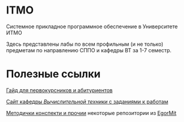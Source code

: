 # ITMO
Системное прикладное программное обеспечение в Университете ИТМО

Здесь представлены лабы по всем профильным (и не только) предметам по направлению СППО и кафедры ВТ за 1-7 семестр.  

# Полезные ссылки

[Гайд для первокурсников и абитуриентов](https://yank0vy3rdna.github.io/itmo-faq/)

[Сайт кафедры *Вычислительной техники* с заданиями к работам](https://se.ifmo.ru/ru/home)

[Методички конспекти и прочии](https://notesitmo.github.io/cse-notes/first-course/firstcourse.html)
некоторые репозитории из [EgorMit](https://github.com/EgorMIt)
